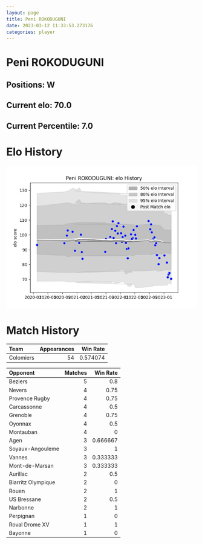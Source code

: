 ```yaml
---  
layout: page  
title: Peni ROKODUGUNI  
date: 2023-03-12 11:33:53.273176  
categories: player  
---
```

# Peni ROKODUGUNI

## Positions: W

## Current elo: 70.0

## Current Percentile: 7.0

# Elo History


![elo history](history_PeniROKODUGUNI.png)
# Match History


| Team      |   Appearances |   Win Rate |
|:----------|--------------:|-----------:|
| Colomiers |            54 |   0.574074 |

| Opponent           |   Matches |   Win Rate |
|:-------------------|----------:|-----------:|
| Beziers            |         5 |   0.8      |
| Nevers             |         4 |   0.75     |
| Provence Rugby     |         4 |   0.75     |
| Carcassonne        |         4 |   0.5      |
| Grenoble           |         4 |   0.75     |
| Oyonnax            |         4 |   0.5      |
| Montauban          |         4 |   0        |
| Agen               |         3 |   0.666667 |
| Soyaux-Angouleme   |         3 |   1        |
| Vannes             |         3 |   0.333333 |
| Mont-de-Marsan     |         3 |   0.333333 |
| Aurillac           |         2 |   0.5      |
| Biarritz Olympique |         2 |   0        |
| Rouen              |         2 |   1        |
| US Bressane        |         2 |   0.5      |
| Narbonne           |         2 |   1        |
| Perpignan          |         1 |   0        |
| Roval Drome XV     |         1 |   1        |
| Bayonne            |         1 |   0        |